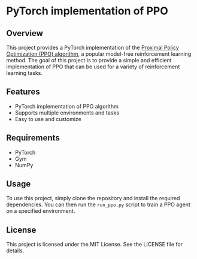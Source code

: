 # PyTorch implementation of PPO

## Overview

This project provides a PyTorch implementation of the [Proximal Policy Optimization (PPO) algorithm](https://arxiv.org/abs/1707.06347), 
a popular model-free reinforcement learning method. The goal of this project is to provide a simple and efficient implementation of PPO that can be used for a variety of reinforcement learning tasks.

## Features

- PyTorch implementation of PPO algorithm
- Supports multiple environments and tasks
- Easy to use and customize

## Requirements

- PyTorch
- Gym
- NumPy

## Usage

To use this project, simply clone the repository and install the required dependencies. You can then run the `run_ppo.py` script to train a PPO agent on a specified environment.

## License

This project is licensed under the MIT License. See the LICENSE file for details.